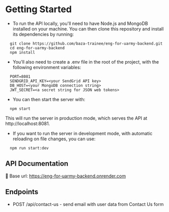 # Getting Started

- To run the API locally, you'll need to have Node.js and MongoDB installed on your machine. You can then clone this repository and install its dependencies by running:

```
  git clone https://github.com/baza-trainee/eng-for-uarmy-backend.git
  cd eng-for-uarmy-backend
  npm install
```

- You'll also need to create a .env file in the root of the project, with the following environment variables:

```
  PORT=8081
  SENDGRID_API_KEY=<your SendGrid API key>
  DB_HOST=<your MongoDB connection string>
  JWT_SECRET=<a secret string for JSON web tokens>
```

- You can then start the server with:

```
  npm start
```

This will run the server in production mode, which serves the API at http://localhost:8081.

- If you want to run the server in development mode, with automatic reloading on file changes, you can use:

```
  npm run start:dev
```

## API Documentation

🔗 Base url: https://eng-for-uarmy-backend.onrender.com

## Endpoints

- POST /api/contact-us - send email with user data from Contact Us form
